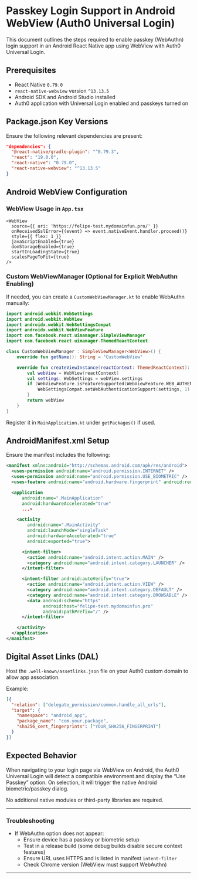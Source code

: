 # Passkey Login Support in Android WebView (Auth0 Universal Login)

This document outlines the steps required to enable passkey (WebAuthn) login support in an Android React Native app using WebView with Auth0 Universal Login.

## Prerequisites

- React Native `0.79.0`
- `react-native-webview` version `^13.13.5`
- Android SDK and Android Studio installed
- Auth0 application with Universal Login enabled and passkeys turned on

## Package.json Key Versions

Ensure the following relevant dependencies are present:

```json
"dependencies": {
  "@react-native/gradle-plugin": "^0.79.3",
  "react": "19.0.0",
  "react-native": "0.79.0",
  "react-native-webview": "^13.13.5"
}
```

## Android WebView Configuration

### WebView Usage in `App.tsx`

```tsx
<WebView
  source={{ uri: 'https://felipe-test.mydomainfun.pro/' }}
  onReceivedSslError={(event) => event.nativeEvent.handler.proceed()}
  style={{ flex: 1 }}
  javaScriptEnabled={true}
  domStorageEnabled={true}
  startInLoadingState={true}
  scalesPageToFit={true}
/>
```

### Custom WebViewManager (Optional for Explicit WebAuthn Enabling)
If needed, you can create a `CustomWebViewManager.kt` to enable WebAuthn manually:

```kotlin
import android.webkit.WebSettings
import android.webkit.WebView
import androidx.webkit.WebSettingsCompat
import androidx.webkit.WebViewFeature
import com.facebook.react.uimanager.SimpleViewManager
import com.facebook.react.uimanager.ThemedReactContext

class CustomWebViewManager : SimpleViewManager<WebView>() {
    override fun getName(): String = "CustomWebView"

    override fun createViewInstance(reactContext: ThemedReactContext): WebView {
        val webView = WebView(reactContext)
        val settings: WebSettings = webView.settings
        if (WebViewFeature.isFeatureSupported(WebViewFeature.WEB_AUTHENTICATION)) {
            WebSettingsCompat.setWebAuthenticationSupport(settings, 1)
        }
        return webView
    }
}
```

Register it in `MainApplication.kt` under `getPackages()` if used.

## AndroidManifest.xml Setup

Ensure the manifest includes the following:

```xml
<manifest xmlns:android="http://schemas.android.com/apk/res/android">
  <uses-permission android:name="android.permission.INTERNET" />
  <uses-permission android:name="android.permission.USE_BIOMETRIC" />
  <uses-feature android:name="android.hardware.fingerprint" android:required="false" />

  <application
      android:name=".MainApplication"
      android:hardwareAccelerated="true"
      ...>

    <activity
        android:name=".MainActivity"
        android:launchMode="singleTask"
        android:hardwareAccelerated="true"
        android:exported="true">

      <intent-filter>
        <action android:name="android.intent.action.MAIN" />
        <category android:name="android.intent.category.LAUNCHER" />
      </intent-filter>

      <intent-filter android:autoVerify="true">
        <action android:name="android.intent.action.VIEW" />
        <category android:name="android.intent.category.DEFAULT" />
        <category android:name="android.intent.category.BROWSABLE" />
        <data android:scheme="https"
              android:host="felipe-test.mydomainfun.pro"
              android:pathPrefix="/" />
      </intent-filter>

    </activity>
  </application>
</manifest>
```

## Digital Asset Links (DAL)

Host the `.well-known/assetlinks.json` file on your Auth0 custom domain to allow app association.

Example:
```json
[{
  "relation": ["delegate_permission/common.handle_all_urls"],
  "target": {
    "namespace": "android_app",
    "package_name": "com.your.package",
    "sha256_cert_fingerprints": ["YOUR_SHA256_FINGERPRINT"]
  }
}]
```

## Expected Behavior

When navigating to your login page via WebView on Android, the Auth0 Universal Login will detect a compatible environment and display the “Use Passkey” option. On selection, it will trigger the native Android biometric/passkey dialog.

No additional native modules or third-party libraries are required.

---

### Troubleshooting

- If WebAuthn option does not appear:
  - Ensure device has a passkey or biometric setup
  - Test in a release build (some debug builds disable secure context features)
  - Ensure URL uses HTTPS and is listed in manifest `intent-filter`
  - Check Chrome version (WebView must support WebAuthn)

---